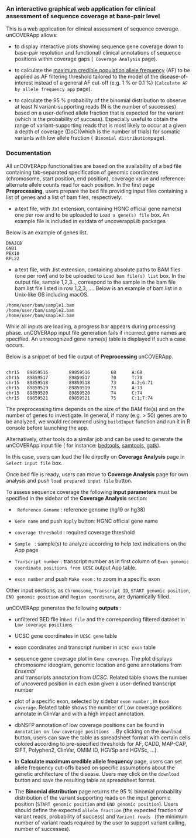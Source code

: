 ### An interactive graphical web application for clinical assessment of sequence coverage at base-pair level

This is a web application for clinical assessment of sequence coverage. 
unCOVERApp allows:


- to display interactive plots showing sequence gene coverage down to base-pair
resolution and functional/ clinical annotations of sequence 
positions within coverage gaps (` Coverage Analysis` page).


- to calculate the [maximum credible population allele frequency](http://cardiodb.org/allelefrequencyapp/) (AF) to be applied as AF 
filtering threshold tailored to the model of the disease-of-interest 
instead of a general AF cut-off (e.g. 1 % or 0.1 %) 
(` Calculate AF by allele frequency app ` page).



- to calculate the 95 % probability of the binomial distribution to observe at 
least N variant-supporting reads (N is the number of successes) based on a 
user-defined allele fraction that is expected for the variant 
(which is the probability of success). Especially useful to obtain the 
range of variant-supporting reads that is most likely to occur at a given 
a depth of coverage (DoC)(which is the number of trials) for somatic variants
with low allele fraction
(` Binomial distribution`page). 

### Documentation 

All unCOVERApp functionalities are based on the availability of a bed file 
containing tab-separated specification of genomic coordinates (chromosome, 
start position, end position),  coverage value and reference: alternate 
allele counts read for each position.
In the first page **Preprocessing**, users prepare the bed file providing 
input files containing a list of genes and a list of bam files, respectively: 



- a text file, with .txt extension, containing HGNC official gene name(s) one per 
row and to be uploaded to ` Load a gene(s) file ` box. An example file is
included in extdata of uncoverappLib packages

Below is an example of genes list. 


```{r}
DNAJC8
GNB1
PEX10
RPL22
```

- a text file, with .list extension, containing absolute paths to BAM files
(one per row) and to be uploaded to ` Load bam file(s) list ` box.
In the output file, sample 1,2,3.., correspond
to the sample in the bam file bam.list file listed in row 1,2,3, …. 
Below is an example of bam.list in a Unix-like OS including macOS. 

```{r}
/home/user/bam/sample1.bam
/home/user/bam/sample2.bam
/home/user/bam/smaple3.bam
```

While all inputs are loading, a progress bar appears during processing phase. 
unCOVERApp input file generation fails if incorrect gene names are specified. 
An unrecognized gene name(s) table is displayed if such a case occurs.

Below is a snippet of bed file output of **Preprocessing** 
unCOVERApp. 

```{r}

chr15   89859516        89859516        68      A:68
chr15   89859517        89859517        70      T:70
chr15   89859518        89859518        73      A:2;G:71
chr15   89859519        89859519        73      A:73
chr15   89859520        89859520        74      C:74
chr15   89859521        89859521        75      C:1;T:74

```


The preprocessing time depends on the size of the BAM file(s) and on the number 
of genes to investigate. In general, if many (e.g. > 50) genes are to be analyzed, 
we would recommend using `buildInput` function and run it in R console 
before launching  the app.

Alternatively, other tools do a similar job and can be used to generate the 
unCOVERApp input file ( for instance:
[bedtools](https://bedtools.readthedocs.io/en/latest/#), 
[samtools](http://www.htslib.org/doc/samtools-depth.html), 
[gatk](https://gatk.broadinstitute.org/hc/en-us)). 


In this case, users can load the file directly on
**Coverage Analysis**  page in `Select input file` box. 

Once bed file is ready, users can move to **Coverage Analysis** page for own 
analysis and push `load prepared input file` button.

To assess sequence coverage the following **input parameters** must be 
specified in the sidebar of the **Coverage Analysis** section:


- ` Reference Genome` : reference genome (hg19 or hg38) 

- ` Gene name ` and push ` Apply ` button:  HGNC official gene name 


- ` coverage threshold ` : required coverage threshold  

- ` Sample  ` : sample(s) to analyze according to help text indications on the 
    App page

- ` Transcript number ` : transcript number as in first column 
    of ` Exon genomic coordinate positions from UCSC ` output App table.

- ` exon number ` and push ` Make exon ` : to zoom in a specific exon


Other input sections, as ` Chromosome `, ` Transcript ID `, 
` START genomic position `, ` END genomic position ` and ` Region coordinate `,
are dynamically filled. 


unCOVERApp generates the following **outputs** : 


- unfiltered BED file in` bed file ` and the corresponding filtered dataset 
in ` Low coverage positions ` 

- UCSC gene coordinates in ` UCSC gene ` table

- exon coordinates and transcript number in ` UCSC exon ` table

- sequence gene coverage plot in ` Gene coverage `. The plot displays 
chromosome ideogram, genomic location and gene annotations from *Ensembl*  
and transcripts annotation from *UCSC*.
Related table shows the number of 
uncovered position in each exon given a user-defined transcript  number 

- plot of a specific exon, selected by sidebar  ` exon number ` , 
in ` Exon coverage `. Related table shows the number of Low coverage positions
annotate in ClinVar and with a high impact annotation. 

- dbNSFP annotation of low coverage positions can be found in  
`Annotation on low-coverage positions ` . By clicking on the `download` button, 
users can save the table as spreadsheet format with certain cells colored 
according to pre-specified thresholds for AF, 
CADD, MAP-CAP, SIFT, Polyphen2, ClinVar, OMIM ID, HGVSp and HGVSc, ...).


- In **Calculate maximum credible allele frequency** page, users can set 
allele frequency cut-offs based on specific assumptions about the genetic 
architecture of the disease. Users may click on the `download` button and 
save the resulting table as spreadsheet format. 

- The **Binomial distribution** page returns the 95 % binomial probability 
distribution of the variant supporting reads on the input genomic position 
(`START genomic position` and `END genomic position`).
Users should define  the expected `allele fraction`
(the expected fraction of variant reads, probability of success) 
and `Variant reads ` (the minimum number of variant reads required by the user to 
support variant calling, number of successes).





